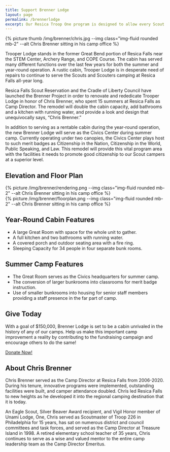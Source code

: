 ```yaml
---
title: Support Brenner Lodge
layout: page
permalink: /brennerlodge
excerpt: Our Resica Troop One program is designed to allow every Scout the opportunity to experience the adventure that awaits at Resica Falls.
---
```


{% picture thumb /img/brenner/chris.jpg --img class="img-fluid rounded mb-2" --alt Chris Brenner sitting in his camp office %}

Trooper Lodge stands in the former Great Bend portion of Resica Falls near the STEM Center, Archery Range, and COPE Course. The cabin has served many different functions over the last few years for both the summer and year-round operation. A rustic cabin, Trooper Lodge is in desperate need of repairs to continue to serve the Scouts and Scouters camping at Resica Falls all-year long. 

Resica Falls Scout Reservation and the Cradle of Liberty Council have launched the Brenner Project in order to renovate and rededicate Trooper Lodge in honor of Chris Brenner, who spent 15 summers at Resica Falls as Camp Director. The remodel will double the cabin capacity, add bathrooms and a kitchen with running water, and provide a look and design that unequivocally says, “Chris Brenner.” 

In addition to serving as a rentable cabin during the year-round operation, the new Brenner Lodge will serve as the Civics Center during summer camp. Currently operating under two canopies, the Civics Center plays host to such merit badges as Citizenship in the Nation, Citizenship in the World, Public Speaking, and Law. This remodel will provide this vital program area with the facilities it needs to promote good citizenship to our Scout campers at a superior level.

## Elevation and Floor Plan

<div class="col">
  {% picture /img/brenner/rendering.png --img class="img-fluid rounded mb-2" --alt Chris Brenner sitting in his camp office %}
</div>
<div class="col">
  {% picture /img/brenner/floorplan.png --img class="img-fluid rounded mb-2" --alt Chris Brenner sitting in his camp office %}
</div>

## Year-Round Cabin Features
- A large Great Room with space for the whole unit to gather.
- A full kitchen and two bathrooms with running water.
- A covered porch and outdoor seating area with a fire ring.
- Sleeping Capacity for 34 people in four separate bunk rooms.

## Summer Camp Features
- The Great Room serves as the Civics headquarters for summer camp.
- The conversion of larger bunkrooms into classrooms for merit badge instruction.
- Use of smaller bunkrooms into housing for senior staff members providing a staff presence in the far part of camp.

## Give Today
With a goal of $150,000, Brenner Lodge is set to be a cabin unrivaled in the history of any of our camps. Help us make this important camp improvement a reality by contributing to the fundraising campaign and encourage others to do the same!

<div class="text-center">
  <a href="/brennerproject" class="btn btn-primary btn-lg">Donate Now!</a>
</div>

## About Chris Brenner
Chris Brenner served as the Camp Director at Resica Falls from 2006-2020. During his tenure, innovative programs were implemented, outstanding facilities were built, and camper attendance doubled. Chris led Resica Falls to new heights as he developed it into the regional camping destination that it is today.

An Eagle Scout, Silver Beaver Award recipient, and Vigil Honor member of Unami Lodge, One, Chris served as Scoutmaster of Troop 226 in Philadelphia for 15 years, has sat on numerous district and council committees and task forces, and served as the Camp Director at Treasure Island in 1998. A retired elementary school teacher of 35 years, Chris continues to serve as a wise and valued mentor to the entire camp leadership team as the Camp Director Emeritus.
